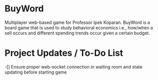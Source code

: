 # BuyWord
Multiplayer web-based game for Professor Ipek Koparan. BuyWord is a board game that is used to study behavioral economics i.e., how/when a sell occurs and different spending trends occur given a certain budget.


# Project Updates / To-Do List
-[] Ensure proper web-socket connection in waiting room and state updating before starting game
